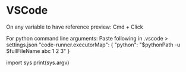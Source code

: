 # VSCode 

On any variable to have reference preview:
Cmd + Click 

For python command line arguments:
Paste following in .vscode > settings.json
"code-runner.executorMap": { "python": "$pythonPath -u $fullFileName abc 1 2 3" }

import sys
print(sys.argv)

